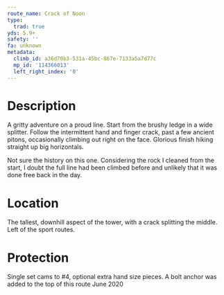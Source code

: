 ```yaml
---
route_name: Crack of Noon
type:
  trad: true
yds: 5.9+
safety: ''
fa: unknown
metadata:
  climb_id: a36d70b3-531a-45bc-867e-7133a5a7d77c
  mp_id: '114366013'
  left_right_index: '0'
---
```

# Description
A gritty adventure on a proud line. Start from the brushy ledge in a wide splitter. Follow the intermittent hand and finger crack, past a few ancient pitons, occasionally climbing out right on the face. Glorious finish hiking straight up big horizontals.

Not sure the history on this one. Considering the rock I cleaned from the start, I doubt the full line had been climbed before and unlikely that it was done free back in the day.

# Location
The tallest, downhill aspect of the tower, with a crack splitting the middle. Left of the sport routes.

# Protection
Single set cams to #4, optional extra hand size pieces. A bolt anchor was added to the top of this route June 2020
